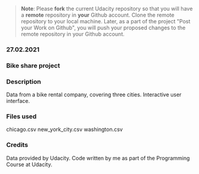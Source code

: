 >**Note**: Please **fork** the current Udacity repository so that you will have a **remote** repository in **your** Github account. Clone the remote repository to your local machine. Later, as a part of the project "Post your Work on Github", you will push your proposed changes to the remote repository in your Github account.

### 27.02.2021


### Bike share project


### Description
Data from a bike rental company, covering three cities. Interactive user interface.

### Files used
chicago.csv
new_york_city.csv
washington.csv

### Credits
Data provided by Udacity. Code written by me as part of the Programming Course at Udacity.
